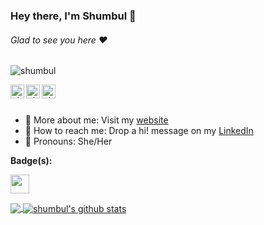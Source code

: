 ### Hey there, I'm Shumbul :wave:
###### Glad to see you here :heart:

<p align="left"> <img src="https://komarev.com/ghpvc/?username=shumbul&label=Views&color=blue&style=plastic" alt="shumbul" /> </p>

</a>
<a href="https://linkedin.com/in/shumbul">
  <kbd>
  <img align="left" alt="shumbul's LinkdeIn" width="22px" src="https://cdn.jsdelivr.net/npm/simple-icons@v3/icons/linkedin.svg" />
  <kbd>
</a>

<a href="https://github.com/shumbul">
  <kbd>
  <img align="left" alt="shumbul's Github" width="22px" src="https://cdn.jsdelivr.net/npm/simple-icons@v3/icons/github.svg" />
  <kbd>
</a>

<a href="https://gitlab.com/shumbul">
  <kbd>
  <img align="left" alt="shumbul's Github" width="22px" src="https://cdn.jsdelivr.net/npm/simple-icons@v3/icons/gitlab.svg" />
  <kbd>
</a>

<br/>
<br/>

- 🙋‍ More about me: Visit my [website](https://shumbul.github.io/)
- 💬 How to reach me: Drop a hi! message on my [LinkedIn](https://linkedin.com/in/shumbul)
- 👯 Pronouns: She/Her

**Badge(s):**  

<code><img height="30" src="https://d2fltix0v2e0sb.cloudfront.net/dev-badge.svg"></code>

<a href="https://github.com/shumbul">
  <img align="center" src="https://github-readme-stats.vercel.app/api/top-langs/?username=shumbul&theme=light&hide_langs_below=1" />
</a>
<a href="https://github.com/shumbul">
 <img align="center" src="https://github-readme-stats.vercel.app/api?username=shumbul&show_icons=true&theme=light&line_height=27" alt="shumbul's github stats"/>
</a>
